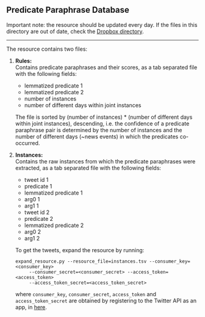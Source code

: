 ## Predicate Paraphrase Database

Important note: the resource should be updated every day. If the files in this directory are out of date, check the [Dropbox directory](https://www.dropbox.com/sh/m65mzg4v84zeghg/AAAHoiwk0bW-L8zwPhgBOAyya?dl=0).

<hr/>

The resource contains two files:

1. <b>Rules:</b><br/>
   Contains predicate paraphrases and their scores, as a tab separated file with the following fields:
   
   * lemmatized predicate 1
   * lemmatized predicate 2
   * number of instances
   * number of different days within joint instances
   
   The file is sorted by (number of instances) * (number of different days within joint instances), descending, 
   i.e. the confidence of a predicate paraphrase pair is determined by the number of instances and the number of different days 
   (~news events) in which the predicates co-occurred.

2. <b>Instances:</b><br/> 
   Contains the raw instances from which the predicate paraphrases were extracted, as a tab separated file with the following fields:
   
   * tweet id 1
   * predicate 1
   * lemmatized predicate 1
   * arg0 1
   * arg1 1
   * tweet id 2
   * predicate 2
   * lemmatized predicate 2
   * arg0 2
   * arg1 2
   
   To get the tweets, expand the resource by running:
   
   ```
   expand_resource.py --resource_file=instances.tsv --consumer_key=<consumer_key>
        --consumer_secret=<consumer_secret> --access_token=<access_token> 
        --access_token_secret=<access_token_secret>
   ```
   
   where `consumer_key`, `consumer_secret`, `access_token` and `access_token_secret` are obtained by registering to the Twitter API as an app, in [here](https://apps.twitter.com/).
